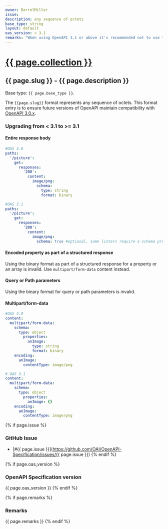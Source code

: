 ```yaml
---
owner: DarrelMiller
issue: 
description: any sequence of octets
base_type: string
layout: default
oas_version: < 3.1
remarks: "When using OpenAPI 3.1 or above it's recommended not to use this format and instead set the `mediaType` to `application/octet-stream`, `image/png`,... without a `schema` property. This format MUST ONLY be used for schemas that represent the whole request/response body and MUST NOT be used for properties, arrays, etc..."
---
```


# <a href="..">{{ page.collection }}</a>

## {{ page.slug }} - {{ page.description }}

Base type: `{{ page.base_type }}`.

The `{{page.slug}}` format represents any sequence of octets. This format entry is to ensure future versions of OpenAPI maintain compatibility with [OpenAPI 3.0.x](https://spec.openapis.org/oas/v3.0.0).

### Upgrading from < 3.1 to >= 3.1

#### Entire response body

```yaml
#OAS 3.0
paths:
  '/picture':
    get:
      responses:
        '200':
          content:
            image/png:
              schema:
                type: string
                format: binary

#OAS 3.1
paths:
  '/picture':
    get:
      responses:
        '200':
          content:
            image/png:
              schema: true #optional, some linters require a schema property
```

#### Encoded property as part of a structured response

Using the binary format as part of a structured response for a property or an array is invalid. Use `multipart/form-data` content instead.

#### Query or Path parameters

Using the binary format for query or path parameters is invalid.

#### Multipart/form-data

```yaml
#OAS 3.0
content:
  multipart/form-data:
    schema:
      type: object
        properties:
          anImage:
            type: string
            format: binary
    encoding:
      anImage:
        contentType: image/png

# OAS 3.1
content:
  multipart/form-data:
    schema:
      type: object
        properties:
          anImage: {}
    encoding:
      anImage:
        contentType: image/png
```

{% if page.issue %}
### GitHub Issue

* [#{{ page.issue }}](https://github.com/OAI/OpenAPI-Specification/issues/{{ page.issue }})
{% endif %}

{% if page.oas_version %}
### OpenAPI Specification version

{{ page.oas_version }}
{% endif %}

{% if page.remarks %}
### Remarks

{{ page.remarks }}
{% endif %}

